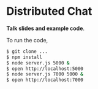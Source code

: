 
# Distributed Chat

**Talk slides and example code**.

To run the code,

```bash
$ git clone ...
$ npm install
$ node server.js 5000 &
$ open http://localhost:5000
$ node server.js 7000 5000 &
$ open http://localhost:7000
```
